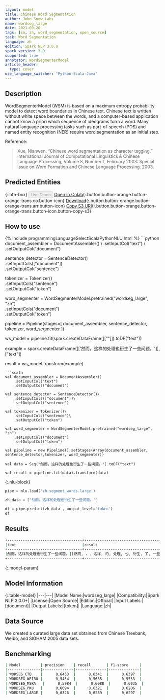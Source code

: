 ```yaml
---
layout: model
title: Chinese Word Segmentation
author: John Snow Labs
name: wordseg_large
date: 2021-09-20
tags: [cn, zh, word_segmentation, open_source]
task: Word Segmentation
language: zh
edition: Spark NLP 3.0.0
spark_version: 3.0
supported: true
annotator: WordSegmenterModel
article_header:
  type: cover
use_language_switcher: "Python-Scala-Java"
---
```


## Description

WordSegmenterModel (WSM) is based on a maximum entropy probability model to detect word boundaries in Chinese text. Chinese text is written without white space between the words, and a computer-based application cannot know a priori which sequence of ideograms form a word. Many natural language processing tasks such as part-of-speech (POS) and named entity recognition (NER) require word segmentation as an initial step.

Reference:

> Xue, Nianwen. “Chinese word segmentation as character tagging.” International Journal of Computational Linguistics & Chinese Language Processing, Volume 8, Number 1, February 2003: Special Issue on Word Formation and Chinese Language Processing. 2003.

## Predicted Entities



{:.btn-box}
<button class="button button-orange" disabled>Live Demo</button>
[Open in Colab](https://github.com/JohnSnowLabs/spark-nlp/blob/master/jupyter/annotation/chinese/word_segmentation/words_segmenter_demo.ipynb){:.button.button-orange.button-orange-trans.co.button-icon}
[Download](https://s3.amazonaws.com/auxdata.johnsnowlabs.com/public/models/wordseg_large_zh_3.0.0_3.0_1632144130387.zip){:.button.button-orange.button-orange-trans.arr.button-icon}
[Copy S3 URI](s3://auxdata.johnsnowlabs.com/public/models/wordseg_large_zh_3.0.0_3.0_1632144130387.zip){:.button.button-orange.button-orange-trans.button-icon.button-copy-s3}

## How to use



<div class="tabs-box" markdown="1">
{% include programmingLanguageSelectScalaPythonNLU.html %}
```python
document_assembler = DocumentAssembler() \
    .setInputCol("text") \
    .setOutputCol("document")

sentence_detector = SentenceDetector()\
    .setInputCols(["document"])\
    .setOutputCol("sentence")

tokenizer = Tokenizer()\
    .setInputCols("sentence")\
    .setOutputCol("token")

word_segmenter = WordSegmenterModel.pretrained("wordseg_large", "zh")\
    .setInputCols("document")\
    .setOutputCol("token")
    
pipeline = Pipeline(stages=[
    document_assembler,
    sentence_detector,
    tokenizer,
    word_segmenter
])

ws_model = pipeline.fit(spark.createDataFrame([[""]]).toDF("text"))

example = spark.createDataFrame([['然而，这样的处理也衍生了一些问题。']], ["text"])

result = ws_model.transform(example)
```
```scala
val document_assembler = DocumentAssembler() 
    .setInputCol("text") 
    .setOutputCol("document")
    
val sentence_detector = SentenceDetector()\
    .setInputCols(["document"])\
    .setOutputCol("sentence")

val tokenizer = Tokenizer()\
    .setInputCols("sentence")\
    .setOutputCol("token")

val word_segmenter = WordSegmenterModel.pretrained("wordseg_large", "zh")
    .setInputCols("document")
    .setOutputCol("token")
    
val pipeline = new Pipeline().setStages(Array(document_assembler, sentence_detector,tokenizer, word_segmenter))

val data = Seq("然而，这样的处理也衍生了一些问题。").toDF("text")

val result = pipeline.fit(data).transform(data)
```

{:.nlu-block}
```python
pipe = nlu.load('zh.segment_words.large')

zh_data = ["然而，这样的处理也衍生了一些问题。"]

df = pipe.predict(zh_data , output_level='token')
df
```
</div>

## Results

```bash
+----------------------------------+--------------------------------------------------------+
|text                              |result                                                  |
+----------------------------------+--------------------------------------------------------+
|然而，这样的处理也衍生了一些问题。|[然而, ，, 这样, 的, 处理, 也, 衍生, 了, 一些, 问题, 。]|
+----------------------------------+--------------------------------------------------------+
```

{:.model-param}
## Model Information

{:.table-model}
|---|---|
|Model Name:|wordseg_large|
|Compatibility:|Spark NLP 3.0.0+|
|License:|Open Source|
|Edition:|Official|
|Input Labels:|[document]|
|Output Labels:|[token]|
|Language:|zh|

## Data Source

We created a curated large data set obtained from Chinese Treebank, Weibo, and SIGHAM 2005 data sets.

## Benchmarking

```bash
| Model         | precision    | recall       | f1-score     |
|---------------|--------------|--------------|--------------|
| WORSEG_CTB    |      0,6453  |      0,6341  |      0,6397  |
| WORDSEG_WEIBO |      0,5454  |      0,5655  |      0,5553  |
| WORDSEG_MSRA   |      0,5984  |      0,6088  |      0,6035  |
| WORDSEG_PKU   |      0,6094  |      0,6321  |      0,6206  |
| WORDSEG_LARGE |      0,6326  |      0,6269  |      0,6297  |
```